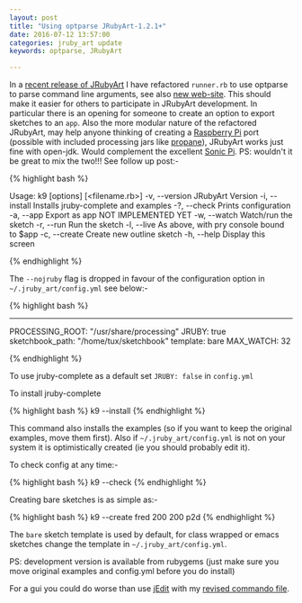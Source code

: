 ```yaml
---
layout: post
title: "Using optparse JRubyArt-1.2.1+"
date: 2016-07-12 13:57:00
categories: jruby_art update
keywords: optparse, JRubyArt 

---
```


In a [recent release of JRubyArt][refactor] I have refactored `runner.rb` to use optparse to parse command line arguments, see also [new web-site][jruby_art]. This should make it easier for others to participate in JRubyArt development. In particular there is an opening for someone to create an option to export sketches to an `app`. Also the more modular nature of the refactored JRubyArt, may help anyone thinking of creating a [Raspberry Pi][pi] port (possible with included processing jars like [propane][propane]), JRubyArt works just fine with open-jdk. Would complement the excellent [Sonic Pi][sonic]. PS: wouldn't it be great to mix the two!!! See follow up post:-

{% highlight bash %}

Usage: k9 [options] [<filename.rb>]
    -v, --version                    JRubyArt Version
    -i, --install                    Installs jruby-complete and examples
    -?, --check                      Prints configuration
    -a, --app                        Export as app NOT IMPLEMENTED YET
    -w, --watch                      Watch/run the sketch
    -r, --run                        Run the sketch
    -l, --live                       As above, with pry console bound to $app
    -c, --create                     Create new outline sketch
    -h, --help                       Display this screen

{% endhighlight %}


The `--nojruby` flag is dropped in favour of the configuration option in `~/.jruby_art/config.yml` see below:-


{% highlight bash %}

---
PROCESSING_ROOT: "/usr/share/processing"
JRUBY: true
sketchbook_path: "/home/tux/sketchbook"
template: bare
MAX_WATCH: 32


{% endhighlight %}

To use jruby-complete as a default set `JRUBY: false` in `config.yml`

To install jruby-complete

{% highlight bash %}
k9 --install
{% endhighlight %}

This command also installs the examples (so if you want to keep the original 
examples, move them first). Also if `~/.jruby_art/config.yml` is not on your system it is optimistically created (ie you should probably edit it).

To check config at any time:- 

{% highlight bash %}
k9 --check
{% endhighlight %}

Creating bare sketches is as simple as:-

{% highlight bash %}
k9 --create fred 200 200 p2d
{% endhighlight %}

The `bare` sketch template is used by default, for class wrapped or emacs sketches change the template in `~/.jruby_art/config.yml`.

PS: development version is available from rubygems (just make sure you move original examples and config.yml before you do install)

For a gui you could do worse than use [jEdit][jedit] with my [revised commando file][commando].

[propane]:https://github.com/monkstone/propane
[pi]:https://www.raspberrypi.org/about/
[sonic]:http://sonic-pi.net/
[refactor]:https://github.com/ruby-processing/JRubyArt/tree/refactor_options
[commando]:http://monkstone.github.io/jedit4processing/2016/07/13/jruby_art-1.2.0.html
[jedit]:http://monkstone.github.io/jedit4processing/2015/12/11/welcome.html
[jruby_art]:http://ruby-processing.github.io/JRubyArt